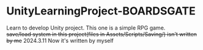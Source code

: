 # UnityLearningProject-BOARDSGATE
Learn to develop Unity project. This one is a simple RPG game.  
~~save/load system in this project(files in Assets/Scripts/Saving/) isn't written by me~~ 2024.3.11 Now it's written by myself


